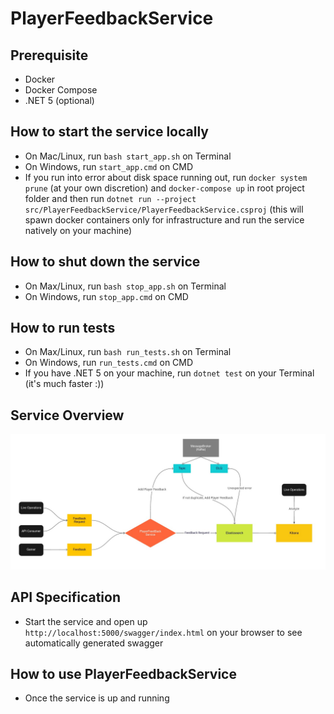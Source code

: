 # PlayerFeedbackService

## Prerequisite
* Docker
* Docker Compose
* .NET 5 (optional)

## How to start the service locally
* On Mac/Linux, run `bash start_app.sh` on Terminal
* On Windows, run `start_app.cmd` on CMD
* If you run into error about disk space running out, run `docker system prune` (at your own discretion) and `docker-compose up` in root project folder 
  and then run `dotnet run --project src/PlayerFeedbackService/PlayerFeedbackService.csproj` (this will spawn docker containers only for infrastructure
  and run the service natively on your machine)

## How to shut down the service
* On Max/Linux, run `bash stop_app.sh` on Terminal
* On Windows, run `stop_app.cmd` on CMD

## How to run tests
* On Max/Linux, run `bash run_tests.sh` on Terminal
* On Windows, run `run_tests.cmd` on CMD
* If you have .NET 5 on your machine, run `dotnet test` on your Terminal (it's much faster :))

## Service Overview
![Service Overview](player-feedback-service-architecture.jpg)

## API Specification
* Start the service and open up `http://localhost:5000/swagger/index.html` on your browser to see automatically generated swagger

## How to use PlayerFeedbackService
* Once the service is up and running

